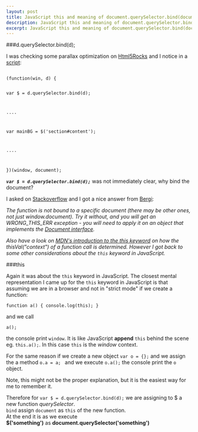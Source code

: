 ```yaml
---
layout: post
title: JavaScript this and meaning of document.querySelector.bind(document);
description: JavaScript this and meaning of document.querySelector.bind(document);
excerpt: JavaScript this and meaning of document.querySelector.bind(document);
---
```


###d.querySelector.bind(d);

I was checking some parallax optimization on [Html5Rocks](http://www.html5rocks.com/en/tutorials/speed/parallax/)
and I notice in a [script](http://www.html5rocks.com/static/demos/parallax/demo-1a/scripts/parallax.js):

<code>
(function(win, d) {

  var $ = d.querySelector.bind(d);

  ....

  var mainBG = $('section#content');

  ....

})(window, document);
</code>

**_```var $ = d.querySelector.bind(d);```_** was not immediately clear, why bind the document?

I asked on [Stackoverflow](http://stackoverflow.com/questions/14251357/what-is-the-meaning-of-document-queryselector-binddocument)
and I got a nice answer from [Bergi](http://stackoverflow.com/users/1048572/bergi):

_The function is not bound to a specific document (there may be other ones, not just window.document).
Try it without, and you will get an WRONG\_THIS\_ERR exception - you will need to apply it on an object that implements the [Document interface](http://www.w3.org/TR/selectors-api/#interface-definitions)._

_Also have a look on [MDN's introduction to the this keyword](https://developer.mozilla.org/en-US/docs/JavaScript/Reference/Operators/this) on how the thisVal("context") of a function call is determined.
However I got back to some other considerations about the ```this``` keyword in JavaScript._


###this

Again it was about the ```this``` keyword in JavaScript. The closest mental representation I came up for the ```this``` keyword in JavaScript is that assuming we are in a browser and not in "strict mode" if we create a function:

```function a() { console.log(this); }```

and we call

```a();```

the console print ```window```. It is like JavaScript **append** ```this``` behind the scene eg. ```this.a();```. In this case ```this``` is the _window_ context.

For the same reason if we create a new object ```var o = {};``` and we assign the a method ```o.a = a; ``` and we execute ```o.a();```
the console print the ```o``` object.

Note, this might not be the proper explanation, but it is the easiest way for me to remember it.

Therefore for ```var $ = d.querySelector.bind(d);```  we are assigning to $ a new function _querySelector_. <br/>
```bind``` assign ```document``` as ```this``` of the new function.<br/>
At the end it is as we execute<br/>
**$('something')** as **document.querySelector('something')**


